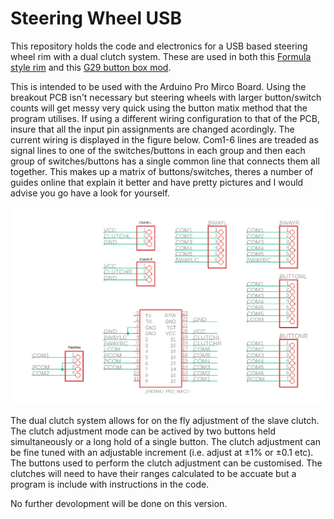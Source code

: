 # Steering Wheel USB

This repository holds the code and electronics for a USB based steering wheel rim with a dual clutch system. These are used in both this [Formula style rim](https://www.thingiverse.com/) and this [G29 button box mod](https://www.thingiverse.com/).

This is intended to be used with the Arduino Pro Mirco Board. Using the breakout PCB isn't necessary but steering wheels with larger button/switch counts will get messy very quick using the button matix method that the program utilises. If using a different wiring configuration to that of the PCB, insure that all the input pin assignments are changed acordingly. The current wiring is displayed in the figure below. Com1-6 lines are treaded as signal lines to one of the switches/buttons in each group and then each group of switches/buttons has a single common line that connects them all together. This makes up a matrix of buttons/switches, theres a number of guides online that explain it better and have pretty pictures and I would advise you go have a look for yourself. 

![Arduino pinout for electronics](https://github.com/Jellyitt/Steering_Wheel_USB/blob/main/Steering%20Wheel%20PCB/PinOut.png)

The dual clutch system allows for on the fly adjustment of the slave clutch. The clutch adjustment mode can be actived by two buttons held simultaneously or a long hold of a single button. The clutch adjustment can be fine tuned with an adjustable increment (i.e. adjust at ±1% or ±0.1 etc). The buttons used to perform the clutch adjustment can be customised. The clutches will need to have their ranges calculated to be accuate but a program is include with instructions in the code.   

No further devolopment will be done on this version.
